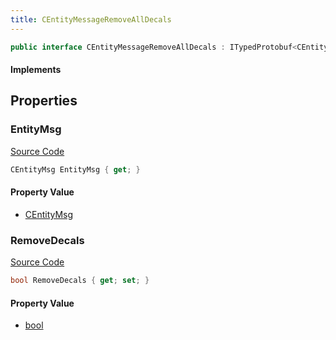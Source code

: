 ```yaml
---
title: CEntityMessageRemoveAllDecals
---
```


```csharp
public interface CEntityMessageRemoveAllDecals : ITypedProtobuf<CEntityMessageRemoveAllDecals>, INativeHandle
```

#### Implements

## Properties

### EntityMsg

[Source Code](https://github.com/swiftly-solution/swiftlys2/blob/beta/managed/src/SwiftlyS2.Generated/Protobufs/Interfaces/CEntityMessageRemoveAllDecals.cs#L16)

```csharp
CEntityMsg EntityMsg { get; }
```

#### Property Value

- [CEntityMsg](/docs/api/shared/protobufdefinitions/centitymsg)

### RemoveDecals

[Source Code](https://github.com/swiftly-solution/swiftlys2/blob/beta/managed/src/SwiftlyS2.Generated/Protobufs/Interfaces/CEntityMessageRemoveAllDecals.cs#L13)

```csharp
bool RemoveDecals { get; set; }
```

#### Property Value

- [bool](https://learn.microsoft.com/dotnet/api/system.boolean)

